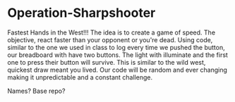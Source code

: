 # Operation-Sharpshooter
Fastest Hands in the West!!!
The idea is to create a game of speed. The objective, react faster than your opponent or you're dead. Using code, similar to the one we used in class to log every time we pushed the button, our breadboard with have two buttons. The light with illuminate and the first one to press their button will survive. This is similar to the wild west, quickest draw meant you lived. Our code will be random and ever changing making it unpredictable and a constant challenge.

Names? Base repo?
